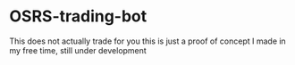 # OSRS-trading-bot
This does not actually trade for you this is just a proof of concept I made in my free time, still under development
